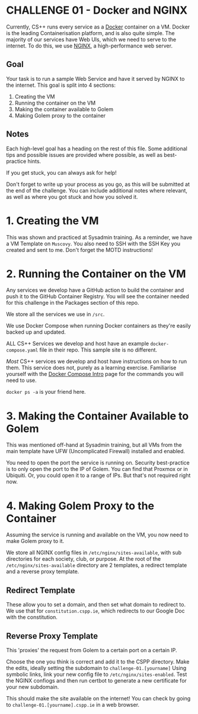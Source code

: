# **CHALLENGE 01**  - Docker and NGINX

Currently, CS++ runs every service as a [Docker](https://www.docker.com/) container on a VM.
Docker is the leading Containerisation platform, and is also quite simple.
The majority of our services have Web UIs, which we need to serve to the internet.
To do this, we use [NGINX](https://www.nginx.com/), a high-performance web server.

## Goal
Your task is to run a sample Web Service and have it served by NGINX to the internet.
This goal is split into 4 sections:
1. Creating the VM
2. Running the container on the VM
3. Making the container available to Golem
4. Making Golem proxy to the container

## Notes
Each high-level goal has a heading on the rest of this file.
Some additional tips and possible issues are provided where possible, as well as best-practice hints.

If you get stuck, you can always ask for help!

Don't forget to write up your process as you go, as this will be submitted at the end of the challenge.
You can include additional notes where relevant, as well as where you got stuck and how you solved it.

# 1. Creating the VM
This was shown and practiced at Sysadmin training.
As a reminder, we have a VM Template on `Muscovy`.
You also need to SSH with the SSH Key you created and sent to me.
Don't forget the MOTD instructions!

# 2. Running the Container on the VM
Any services we develop have a GitHub action to build the container and push it to the GitHub Container Registry. 
You will see the container needed for this challenge in the Packages section of this repo.

We store all the services we use in `/src`.

We use Docker Compose when running Docker containers as they're easily backed up and updated.

ALL CS++ Services we develop and host have an example `docker-compose.yaml` file in their repo. This sample site is no different.

*Most* CS++ services we develop and host have instructions on how to run them. This service does not, purely as a learning exercise.
Familiarise yourself with the [Docker Compose Intro](https://docs.docker.com/compose/intro/compose-application-model/) page for the commands you will need to use.

`docker ps -a` is your friend here.

# 3. Making the Container Available to Golem
This was mentioned off-hand at Sysadmin training, but all VMs from the main template have UFW (Uncomplicated Firewall) installed and enabled.

You need to open the port the service is running on.
Security best-practice is to only open the port to the IP of Golem. You can find that Proxmox or in Ubiquiti.
Or, you could open it to a range of IPs. But that's not required right now.

# 4. Making Golem Proxy to the Container
Assuming the service is running and available on the VM, you now need to make Golem proxy to it.

We store all NGINX config files in `/etc/nginx/sites-available`, with sub directories for each society, club, or purpose.
At the root of the `/etc/nginx/sites-available` directory are 2 templates, a redirect template and a reverse proxy template.

## Redirect Template
These allow you to set a domain, and then set what domain to redirect to.
We use that for `constitution.cspp.ie`, which redirects to our Google Doc with the constitution.

## Reverse Proxy Template
This 'proxies' the request from Golem to a certain port on a certain IP.

Choose the one you think is correct and add it to the CSPP directory.
Make the edits, ideally setting the subdomain to `challenge-01.[yourname]`
Using symbolic links, link your new config file to `/etc/nginx/sites-enabled`.
Test the NGINX confiogs and then run certbot to generate a new certificate for your new subdomain.

This should make the site available on the internet! You can check by going to `challenge-01.[yourname].cspp.ie` in a web browser.